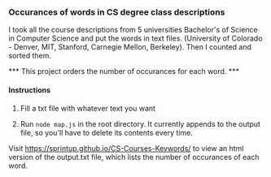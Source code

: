 ###  Occurances of words in CS degree class descriptions

I took all the course descriptions from 5 universities Bachelor's of Science in Computer Science and put the words in text files. (University of Colorado - Denver, MIT, Stanford, Carnegie Mellon, Berkeley). Then I counted and sorted them.

*** This project orders the number of occurances for each word. ***

#### Instructions

1. Fill a txt file with whatever text you want

2. Run `node map.js` in the root directory. It currently appends to the output file, so you'll have to delete its contents every time. 

Visit https://sprintup.github.io/CS-Courses-Keywords/ to view an html version of the output.txt file, which lists the number of occurances of each word. 
